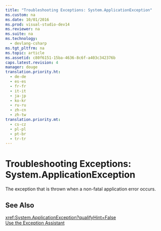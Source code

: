 ```yaml
---
title: "Troubleshooting Exceptions: System.ApplicationException"
ms.custom: na
ms.date: 10/01/2016
ms.prod: visual-studio-dev14
ms.reviewer: na
ms.suite: na
ms.technology: 
  - devlang-csharp
ms.tgt_pltfrm: na
ms.topic: article
ms.assetid: c80f6151-15ba-4636-8c6f-a403c342376b
caps.latest.revision: 4
manager: douge
translation.priority.ht: 
  - de-de
  - es-es
  - fr-fr
  - it-it
  - ja-jp
  - ko-kr
  - ru-ru
  - zh-cn
  - zh-tw
translation.priority.mt: 
  - cs-cz
  - pl-pl
  - pt-br
  - tr-tr
---
```

# Troubleshooting Exceptions: System.ApplicationException
The exception that is thrown when a non-fatal application error occurs.  
  
## See Also  
 <xref:System.ApplicationException?qualifyHint=False>   
 [Use the Exception Assistant](../Topic/How%20to:%20Use%20the%20Exception%20Assistant.md)